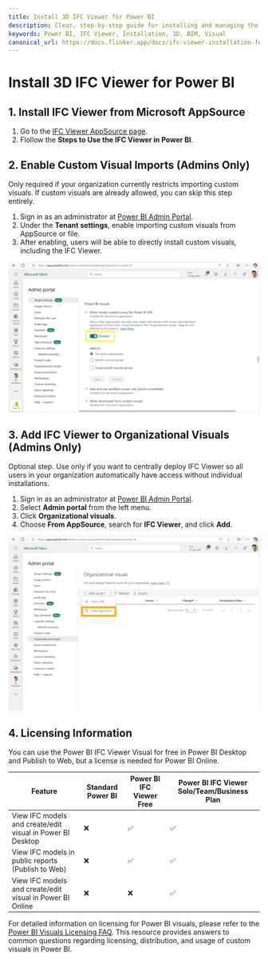 ```yaml
---
title: Install 3D IFC Viewer for Power BI
description: Clear, step-by-step guide for installing and managing the IFC Viewer in Power BI.
keywords: Power BI, IFC Viewer, Installation, 3D, BIM, Visual
canonical_url: https://docs.flinker.app/docs/ifc-viewer-installation-for-power-bi.html
---
```


# Install 3D IFC Viewer for Power BI

## 1. Install IFC Viewer from Microsoft AppSource
1. Go to the [IFC Viewer AppSource page](https://appsource.microsoft.com/en-us/product/power-bi-visuals/flinkergmbh1644589155747.ifc-viewer).
2. Flollow the **Steps to Use the IFC Viewer in Power BI**.

## 2. Enable Custom Visual Imports (Admins Only)

Only required if your organization currently restricts importing custom visuals. If custom visuals are already allowed, you can skip this step entirely.

1. Sign in as an administrator at [Power BI Admin Portal](https://app.powerbi.com/admin-portal).
2. Under the **Tenant settings**, enable importing custom visuals from AppSource or file.
3. After enabling, users will be able to directly install custom visuals, including the IFC Viewer.

![Allow Custom Visuals](/_media/allow-visuals-created-using-the-power-bi-sdk.png)


## 3. Add IFC Viewer to Organizational Visuals (Admins Only)
Optional step. Use only if you want to centrally deploy IFC Viewer so all users in your organization automatically have access without individual installations.

1. Sign in as an administrator at [Power BI Admin Portal](https://app.powerbi.com/admin-portal).
2. Select **Admin portal** from the left menu.
3. Click **Organizational visuals**.
4. Choose **From AppSource**, search for **IFC Viewer**, and click **Add**.

![Organizational Visuals Screenshot](/_media/add-ifc-viewer-to-organizational-visuals.png)


## 4. Licensing Information

You can use the Power BI IFC Viewer Visual for free in Power BI Desktop and Publish to Web, but a license is needed for Power BI Online.


| Feature            | Standard Power BI | Power BI IFC Viewer Free | Power BI IFC Viewer Solo/Team/Business Plan |
|--------------------|------------------|-------------------------|--------------------------------------------|
| View IFC models and create/edit visual in Power BI Desktop   | ❌ | ✅ | ✅ |
| View IFC models in public reports (Publish to Web)           | ❌ | ✅ | ✅ |
| View IFC models and create/edit visual in Power BI Online    | ❌ | ❌ | ✅ |


For detailed information on licensing for Power BI visuals, please refer to the [Power BI Visuals Licensing FAQ](https://learn.microsoft.com/en-us/power-bi/developer/visuals/licensing-faq). This resource provides answers to common questions regarding licensing, distribution, and usage of custom visuals in Power BI.


